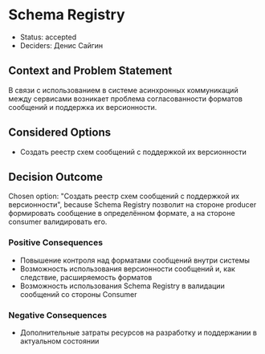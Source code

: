 # Schema Registry

* Status: accepted
* Deciders: Денис Сайгин

## Context and Problem Statement

В связи с использованием в системе асинхронных коммуникаций между сервисами возникает проблема согласованности форматов сообщений и поддержка их версионности.

## Considered Options

* Создать реестр схем сообщений с поддержкой их версионности

## Decision Outcome

Chosen option: "Создать реестр схем сообщений с поддержкой их версионности", because Schema Registry позволит на стороне producer формировать сообщение в определённом формате, а на стороне consumer валидировать его.

### Positive Consequences

* Повышение контроля над форматами сообщений внутри системы
* Возможность использования версионности сообщений и, как следствие, расширяемость форматов
* Возможность использования Schema Registry в валидации сообщений со стороны Consumer

### Negative Consequences

* Дополнительные затраты ресурсов на разработку и поддержании в актуальном состоянии

